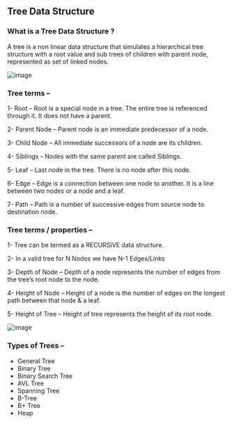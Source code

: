 ## Tree Data Structure

### What is a Tree Data Structure ?
A tree is a non linear data structure that simulates a hierarchical tree structure with a root value and sub trees of children with parent node, represented as set of linked nodes.

![image](https://cdn.shortpixel.ai/client/to_avif,q_glossy,ret_img,w_954/https://simplesnippets.tech/wp-content/uploads/2020/10/real-world-tree-diagram.png)


### Tree terms –
1- Root – Root is a special node in a tree. The entire tree is referenced through it. It does not have a parent.

2- Parent Node – Parent node is an immediate predecessor of a node.

3- Child Node – All immediate successors of a node are its children.

4- Siblings – Nodes with the same parent are called Siblings.

5- Leaf – Last node in the tree. There is no node after this node.

6- Edge – Edge is a connection between one node to another. It is a line between two nodes or a node and a leaf.

7- Path – Path is a number of successive edges from source node to destination node.

### Tree terms / properties –
1- Tree can be termed as a RECURSIVE data structure.

2- In a valid tree for N Nodes we have N-1 Edges/Links

3- Depth of Node – Depth of a node represents the number of edges from the tree’s root node to the node.

4- Height of Node – Height of a node is the number of edges on the longest path between that node & a leaf.

5- Height of Tree – Height of tree represents the height of its root node.

![image](https://cdn.shortpixel.ai/client/to_avif,q_glossy,ret_img,w_782/https://simplesnippets.tech/wp-content/uploads/2020/10/logical-tree-diagram.png)

### Types of Trees –
- General Tree
- Binary Tree
- Binary Search Tree
- AVL Tree
- Spanning Tree
- B-Tree
- B+ Tree
- Heap
